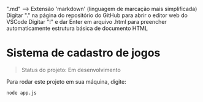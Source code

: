 ".md" --> Extensão 'markdown' (linguagem de marcação mais simplificada)
Digitar "." na página do repositório do GitHub para abrir o editor web do VSCode
Digitar "!" e dar Enter em arquivo .html para preencher automaticamente estrutura básica de documento HTML

<h1>Sistema de cadastro de jogos</h1>

> Status do projeto: Em desenvolvimento

Para rodar este projeto em sua máquina, digite:

```
node app.js
```
